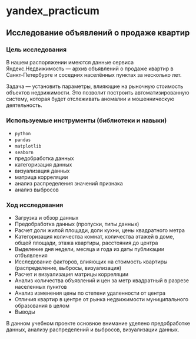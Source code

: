 # yandex_practicum
## Исследование объявлений о продаже квартир

### Цель исследования
В нашем распоряжении имеются данные сервиса Яндекс.Недвижимость — архив объявлений о продаже квартир в Санкт-Петербурге и соседних населённых пунктах за несколько лет.

Задача — установить параметры, влияющие на рыночную стоимость объектов недвижимости. Это позволит построить автоматизированную систему, которая будет отслеживать аномалии и мошенническую деятельность.

### Используемые инструменты (библиотеки и навыки)
- `python`
- `pandas`
- `matplotlib`
- `seaborn`
- предобработка данных
- категоризация данных
- визуализация данных
- матрица корреляции
- анализ распределения значений признака
- анализ выбросов

### Ход исследования
- Загрузка и обзор данных
- Предобработка данных (пропуски, типы данных)
- Расчет доли жилой площади, доли кухни, цены квадратного метра
- Категоризация количества комнат, количества этажей в доме, общей площади, этажа квартиры, расстояния до центра
- Выделение дня недели, месяца и года из даты публикации отбъявления
- Исследование факторов, влияющих на стоимость квартиры (распределение, выбросы, визуализация)
- Расчет и визуализация матрицы корреляции 
- Анализ количества объявлений и цен за метр квадратный в разрезе населенных пунктов
- Анализ изменения цены по степени удаленности от центра
- Отличия квартир в центре от рынка недвижимости муниципального образования в целом  
- Выводы

В данном учебном проекте основное внимание уделено предобработке данных, анализу распределений и выбросов, визуализации данных.


